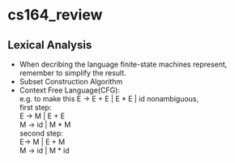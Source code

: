 # cs164_review
## Lexical Analysis
- When decribing the language finite-state machines represent, remember to simplify the result. 
- Subset Construction Algorithm
- Context Free Language(CFG):    
e.g. to make this E -> E + E | E * E | id nonambiguous,   
first step:  
E -> M | E + E  
M -> id | M * M   
second step:      
E-> M | E + M    
M -> id | M * id
